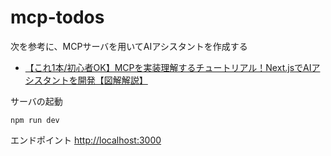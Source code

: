 # mcp-todos

次を参考に、MCPサーバを用いてAIアシスタントを作成する
- [【これ1本/初心者OK】MCPを実装理解するチュートリアル！Next.jsでAIアシスタントを開発【図解解説】](https://qiita.com/Sicut_study/items/e0fbbbf51cdd54d76b1a)

サーバの起動
```
npm run dev
```

エンドポイント
<http://localhost:3000>
